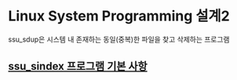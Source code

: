 # Linux System Programming 설계2

ssu_sdup은 시스템 내 존재하는 동일(중복)한 파일을 찾고 삭제하는 프로그램

## [ssu_sindex 프로그램 기본 사항](https://github.com/hector-kim/Linux_System_Programming/blob/main/LSP_%EC%84%A4%EA%B3%84_2/22-LSP-IDA%232.pdf)
